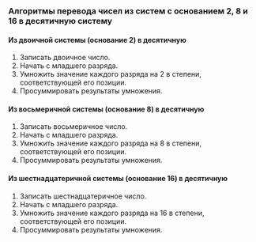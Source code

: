 ### Алгоритмы перевода чисел из систем с основанием 2, 8 и 16 в десятичную систему

#### Из двоичной системы (основание 2) в десятичную
1. Записать двоичное число.
2. Начать с младшего разряда.
3. Умножить значение каждого разряда на 2 в степени, соответствующей его позиции.
4. Просуммировать результаты умножения.

#### Из восьмеричной системы (основание 8) в десятичную
1. Записать восьмеричное число.
2. Начать с младшего разряда.
3. Умножить значение каждого разряда на 8 в степени, соответствующей его позиции.
4. Просуммировать результаты умножения.

#### Из шестнадцатеричной системы (основание 16) в десятичную
1. Записать шестнадцатеричное число.
2. Начать с младшего разряда.
3. Умножить значение каждого разряда на 16 в степени, соответствующей его позиции.
4. Просуммировать результаты умножения.
